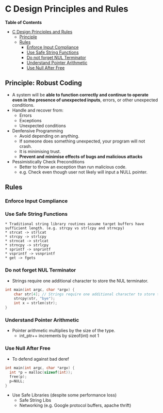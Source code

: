 # C Design Principles and Rules

<!-- markdown-toc start - Don't edit this section. Run M-x markdown-toc-refresh-toc -->
**Table of Contents**

- [C Design Principles and Rules](#c-design-principles-and-rules)
    - [Principle](#principle)
    - [Rules](#rules)
        - [Enforce Input Compliance](#enforce-input-compliance)
        - [Use Safe String Functions](#use-safe-string-functions)
        - [Do not forget NUL Terminator](#do-not-forget-nul-terminator)
        - [Understand Pointer Arithmetic](#understand-pointer-arithmetic)
        - [Use Null After Free](#use-null-after-free)

<!-- markdown-toc end -->


## Principle: Robust Coding
* A system will be **able to function correctly and continue to operate even in the presence of unexpected inputs**, errors, or other unexpected conditions.
* Handle and recover from:
    * Errors
    * Exceptions
    * Unexpected conditions
* Denfensive Programming
  * Avoid depending on anything.
  * If someone does something unexpected, your program will not crash.
  * It is minimising trust.
  * **Prevent and minimise effects of bugs and malicious attacks**
* Pessimistically Check Preconditions
  * Better to throw an exception than run malicious code.
  * e.g. Check even though user not likely will input a NULL pointer.


## Rules
### Enforce Input Compliance

### Use Safe String Functions
    * Traditional string library routines assume target buffers have sufficient length. (e.g. strcpy vs strlcpy and strncpy)
    * strcat -> strlcat
    * strcpy -> strlcpy
    * strncat -> strlcat
    * strncpy -> strlcpy
    * sprintf -> snprintf
    * vsprintf -> vsnprintf
    * get -> fgets

### Do not forget NUL Terminator
* Strings require one additional character to store the NUL terminator.
```c
int main(int argc, char *argv) {
    char str[4]; // Strings require one additional character to store the NUL terminator.
    strcpy(str, "bye");
    int x = strlen(str);
}
```

### Understand Pointer Arithmetic
* Pointer arithmetic multiplies by the size of the type.
    * int_ptr++ increments by sizeof(int) not 1

### Use Null After Free
* To defend against bad deref
```c
int main(int argc, char *argv) {
  int *p = malloc(sizeof(int));
  free(p);
  p=NULL;
}
```

* Use Safe Libraries (despite some performance loss)
    * Safe String Libs
    * Networking (e.g. Google protocol buffers, apache thrift)
